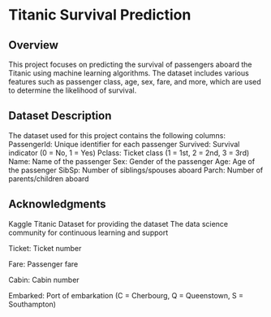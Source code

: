 # Titanic Survival Prediction

## Overview

This project focuses on predicting the survival of passengers aboard the Titanic using machine learning algorithms. The dataset includes various features such as passenger class, age, sex, fare, and more, which are used to determine the likelihood of survival.

## Dataset Description

The dataset used for this project contains the following columns:
PassengerId: Unique identifier for each passenger
Survived: Survival indicator (0 = No, 1 = Yes)
Pclass: Ticket class (1 = 1st, 2 = 2nd, 3 = 3rd)
Name: Name of the passenger
Sex: Gender of the passenger
Age: Age of the passenger
SibSp: Number of siblings/spouses aboard
Parch: Number of parents/children aboard

## Acknowledgments

Kaggle Titanic Dataset for providing the dataset
The data science community for continuous learning and support

Ticket: Ticket number

Fare: Passenger fare

Cabin: Cabin number

Embarked: Port of embarkation (C = Cherbourg, Q = Queenstown, S = Southampton)
